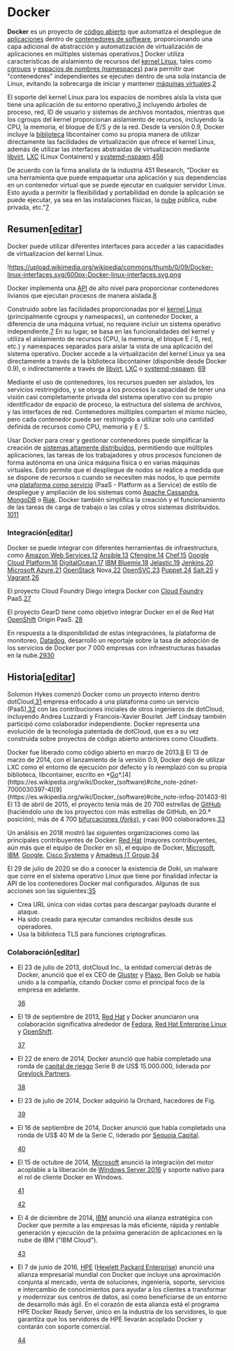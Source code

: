 # Docker

**Docker** es un proyecto de [código abierto](https://es.wikipedia.org/wiki/C%C3%B3digo_abierto) que automatiza el despliegue de [aplicaciones](https://es.wikipedia.org/wiki/Aplicaci%C3%B3n_inform%C3%A1tica) dentro de [contenedores de software](https://es.wikipedia.org/wiki/Contenedores_de_software), proporcionando una capa adicional de abstracción y automatización de virtualización de aplicaciones en múltiples sistemas operativos.[1](https://es.wikipedia.org/wiki/Docker_(software)#cite_note-SYS-CON_Media-1) Docker utiliza características de aislamiento de recursos del [kernel Linux](https://es.wikipedia.org/wiki/N%C3%BAcleo_Linux), tales como [cgroups](https://es.wikipedia.org/w/index.php?title=Cgroups&action=edit&redlink=1) y [espacios de nombres (namespaces)](https://es.wikipedia.org/wiki/Espacio_de_nombres) para permitir que "contenedores" independientes se ejecuten dentro de una sola instancia de Linux, evitando la sobrecarga de iniciar y mantener [máquinas virtuales](https://es.wikipedia.org/wiki/M%C3%A1quina_virtual).[2](https://es.wikipedia.org/wiki/Docker_(software)#cite_note-2)

El soporte del kernel Linux para los espacios de nombres aísla la vista que tiene una aplicación de su entorno operativo,[3](https://es.wikipedia.org/wiki/Docker_(software)#cite_note-3) incluyendo árboles de proceso, red, ID de usuario y sistemas de archivos montados, mientras que los cgroups del kernel proporcionan aislamiento de recursos, incluyendo la CPU, la memoria, el bloque de E/S y de la red. Desde la versión 0.9, Docker incluye la [biblioteca](https://es.wikipedia.org/wiki/Biblioteca_(inform%C3%A1tica)) libcontainer como su propia manera de utilizar directamente las facilidades de virtualización que ofrece el kernel Linux, además de utilizar las interfaces abstraídas de virtualización mediante [libvirt](https://es.wikipedia.org/w/index.php?title=Libvirt&action=edit&redlink=1), [LXC](https://es.wikipedia.org/wiki/LXC) (Linux Containers) y [systemd-nspawn](https://es.wikipedia.org/wiki/Systemd).[4](https://es.wikipedia.org/wiki/Docker_(software)#cite_note-zdnet-7000030397-4)[5](https://es.wikipedia.org/wiki/Docker_(software)#cite_note-5)[6](https://es.wikipedia.org/wiki/Docker_(software)#cite_note-docker-blog-201403-6)

De acuerdo con la firma analista de la industria 451 Research, "Docker es una herramienta que puede empaquetar una aplicación y sus dependencias en un contenedor virtual que se puede ejecutar en cualquier servidor Linux. Esto ayuda a permitir la flexibilidad y portabilidad en donde la aplicación se puede ejecutar, ya sea en las instalaciones físicas, la [nube](https://es.wikipedia.org/wiki/Computaci%C3%B3n_en_la_nube) pública, nube privada, etc."[7](https://es.wikipedia.org/wiki/Docker_(software)#cite_note-Linux-7)

## Resumen[[editar](https://es.wikipedia.org/w/index.php?title=Docker_(software)&action=edit&section=1)]

Docker puede utilizar diferentes interfaces para acceder a las capacidades de virtualizacion del kernel Linux.

!https://upload.wikimedia.org/wikipedia/commons/thumb/0/09/Docker-linux-interfaces.svg/600px-Docker-linux-interfaces.svg.png

Docker implementa una [API](https://es.wikipedia.org/wiki/Interfaz_de_programaci%C3%B3n_de_aplicaciones) de alto nivel para proporcionar contenedores livianos que ejecutan procesos de manera aislada.[8](https://es.wikipedia.org/wiki/Docker_(software)#cite_note-infoq-201303-8)

Construido sobre las facilidades proporcionadas por el [kernel Linux](https://es.wikipedia.org/wiki/N%C3%BAcleo_Linux) (principalmente cgroups y namespaces), un contenedor Docker, a diferencia de una máquina virtual, no requiere incluir un sistema operativo independiente.[7](https://es.wikipedia.org/wiki/Docker_(software)#cite_note-Linux-7) En su lugar, se basa en las funcionalidades del kernel y utiliza el aislamiento de recursos (CPU, la memoria, el bloque E / S, red, etc.) y namespaces separados para aislar la vista de una aplicación del sistema operativo. Docker accede a la virtualización del kernel Linux ya sea directamente a través de la biblioteca libcontainer (disponible desde Docker 0.9), o indirectamente a través de [libvirt](https://es.wikipedia.org/w/index.php?title=Libvirt&action=edit&redlink=1), [LXC](https://es.wikipedia.org/wiki/LXC) o [systemd-nspawn](https://es.wikipedia.org/wiki/Systemd#NSPAWN). [6](https://es.wikipedia.org/wiki/Docker_(software)#cite_note-docker-blog-201403-6)[9](https://es.wikipedia.org/wiki/Docker_(software)#cite_note-infoq-201403-9)

Mediante el uso de contenedores, los recursos pueden ser aislados, los servicios restringidos, y se otorga a los procesos la capacidad de tener una visión casi completamente privada del sistema operativo con su propio identificador de espacio de proceso, la estructura del sistema de archivos, y las interfaces de red. Contenedores múltiples comparten el mismo núcleo, pero cada contenedor puede ser restringido a utilizar solo una cantidad definida de recursos como CPU, memoria y E / S.

Usar Docker para crear y gestionar contenedores puede simplificar la creación de [sistemas altamente distribuidos](https://es.wikipedia.org/wiki/Computaci%C3%B3n_distribuida), permitiendo que múltiples aplicaciones, las tareas de los trabajadores y otros procesos funcionen de forma autónoma en una única máquina física o en varias máquinas virtuales. Esto permite que el despliegue de nodos se realice a medida que se dispone de recursos o cuando se necesiten más nodos, lo que permite una [plataforma como servicio](https://es.wikipedia.org/wiki/Computaci%C3%B3n_en_la_nube#Plataforma_como_servicio) (PaaS - Platform as a Service) de estilo de despliegue y ampliación de los sistemas como [Apache Cassandra](https://es.wikipedia.org/wiki/Apache_Cassandra), [MongoDB](https://es.wikipedia.org/wiki/MongoDB) o [Riak](https://es.wikipedia.org/w/index.php?title=Riak&action=edit&redlink=1). Docker también simplifica la creación y el funcionamiento de las tareas de carga de trabajo o las colas y otros sistemas distribuidos. [10](https://es.wikipedia.org/wiki/Docker_(software)#cite_note-CloudAve-10)[11](https://es.wikipedia.org/wiki/Docker_(software)#cite_note-Iron.io-11)

### Integración[[editar](https://es.wikipedia.org/w/index.php?title=Docker_(software)&action=edit&section=2)]

Docker se puede integrar con diferentes herramientas de infraestructura, como [Amazon Web Services](https://es.wikipedia.org/wiki/Amazon_Web_Services),[12](https://es.wikipedia.org/wiki/Docker_(software)#cite_note-12) [Ansible](https://es.wikipedia.org/wiki/Ansible_(software)),[13](https://es.wikipedia.org/wiki/Docker_(software)#cite_note-13) [Cfengine](https://es.wikipedia.org/w/index.php?title=CFEngine&action=edit&redlink=1),[14](https://es.wikipedia.org/wiki/Docker_(software)#cite_note-14) [Chef](https://es.wikipedia.org/w/index.php?title=Chef_(software)&action=edit&redlink=1),[15](https://es.wikipedia.org/wiki/Docker_(software)#cite_note-15) [Google Cloud Platform](https://es.wikipedia.org/wiki/Google_Cloud_Platform),[16](https://es.wikipedia.org/wiki/Docker_(software)#cite_note-16) [DigitalOcean](https://es.wikipedia.org/wiki/DigitalOcean),[17](https://es.wikipedia.org/wiki/Docker_(software)#cite_note-17) [IBM Bluemix](https://es.wikipedia.org/wiki/Bluemix),[18](https://es.wikipedia.org/wiki/Docker_(software)#cite_note-18) [Jelastic](https://en.wikipedia.org/wiki/Jelastic),[19](https://es.wikipedia.org/wiki/Docker_(software)#cite_note-19) [Jenkins](https://es.wikipedia.org/wiki/Jenkins),[20](https://es.wikipedia.org/wiki/Docker_(software)#cite_note-20) [Microsoft Azure](https://es.wikipedia.org/wiki/Microsoft_Azure),[21](https://es.wikipedia.org/wiki/Docker_(software)#cite_note-21) [OpenStack](https://es.wikipedia.org/wiki/OpenStack) Nova,[22](https://es.wikipedia.org/wiki/Docker_(software)#cite_note-22) [OpenSVC](https://es.wikipedia.org/w/index.php?title=OpenSVC&action=edit&redlink=1),[23](https://es.wikipedia.org/wiki/Docker_(software)#cite_note-23) [Puppet](https://es.wikipedia.org/wiki/Puppet_(software)),[24](https://es.wikipedia.org/wiki/Docker_(software)#cite_note-24) [Salt](https://en.wikipedia.org/wiki/Salt_(software)),[25](https://es.wikipedia.org/wiki/Docker_(software)#cite_note-25) y [Vagrant](https://es.wikipedia.org/wiki/Vagrant_(software)).[26](https://es.wikipedia.org/wiki/Docker_(software)#cite_note-26)

El proyecto Cloud Foundry Diego integra Docker con [Cloud Foundry](https://es.wikipedia.org/wiki/Cloud_Foundry) PaaS.[27](https://es.wikipedia.org/wiki/Docker_(software)#cite_note-27)

El proyecto GearD tiene como objetivo integrar Docker en el de Red Hat [OpenShift](https://es.wikipedia.org/wiki/OpenShift) Origin PaaS. [28](https://es.wikipedia.org/wiki/Docker_(software)#cite_note-28)

En respuesta a la disponibilidad de estas integraciónes, la plataforma de monitoreo, [Datadog](https://en.wikipedia.org/wiki/Datadog), desarrolló un reportaje sobre la tasa de adopción de los servicios de Docker por 7 000 empresas con infraestructuras basadas en la nube.[29](https://es.wikipedia.org/wiki/Docker_(software)#cite_note-29)[30](https://es.wikipedia.org/wiki/Docker_(software)#cite_note-30)

## Historia[[editar](https://es.wikipedia.org/w/index.php?title=Docker_(software)&action=edit&section=3)]

Solomon Hykes comenzó Docker como un proyecto interno dentro dotCloud,[31](https://es.wikipedia.org/wiki/Docker_(software)#cite_note-31) empresa enfocado a una plataforma como un servicio (PaaS),[32](https://es.wikipedia.org/wiki/Docker_(software)#cite_note-32) con las contribuciones iniciales de otros ingenieros de dotCloud, incluyendo Andrea Luzzardi y Francois-Xavier Bourlet. Jeff Lindsay también participó como colaborador independiente. Docker representa una evolución de la tecnología patentada de dotCloud, que es a su vez construida sobre proyectos de código abierto anteriores como Cloudlets.

Docker fue liberado como código abierto en marzo de 2013.[8](https://es.wikipedia.org/wiki/Docker_(software)#cite_note-infoq-201303-8) El 13 de marzo de 2014, con el lanzamiento de la versión 0.9, Docker dejó de utilizar LXC como el entorno de ejecución por defecto y lo reemplazó con su propia biblioteca, libcontainer, escrito en *[Go](https://es.wikipedia.org/wiki/Go_(lenguaje_de_programaci%C3%B3n))*.[4](https://es.wikipedia.org/wiki/Docker_(software)#cite_note-zdnet-7000030397-4)[9](https://es.wikipedia.org/wiki/Docker_(software)#cite_note-infoq-201403-9) El 13 de abril de 2015, el proyecto tenía más de 20 700 estrellas de [GitHub](https://es.wikipedia.org/wiki/GitHub) (haciéndolo uno de los proyectos con más estrellas de GitHub, en 20.ª posición), más de 4 700 [bifurcaciones (*forks*)](https://es.wikipedia.org/wiki/Bifurcaci%C3%B3n_(desarrollo_de_software)), y casi 900 colaboradores.[33](https://es.wikipedia.org/wiki/Docker_(software)#cite_note-GitHub-33)

Un análisis en 2018 mostró las siguientes organizaciones como las principales contribuyentes de Docker: [Red Hat](https://es.wikipedia.org/wiki/Red_Hat) (mayores contribuyentes, aún más que el equipo de Docker en sí), el equipo de Docker, [Microsoft](https://es.wikipedia.org/wiki/Microsoft), [IBM](https://es.wikipedia.org/wiki/IBM), [Google](https://es.wikipedia.org/wiki/Google), [Cisco Systems](https://es.wikipedia.org/wiki/Cisco_Systems) y [Amadeus IT Group](https://es.wikipedia.org/wiki/Amadeus_IT_Group).[34](https://es.wikipedia.org/wiki/Docker_(software)#cite_note-34)

El 29 de julio de 2020 se dio a conocer la existencia de Doki, un malware que corre en el sistema operativo Linux que tiene por finalidad infectar la API de los contenedores Docker mal configurados. Algunas de sus acciones son las siguientes:[35](https://es.wikipedia.org/wiki/Docker_(software)#cite_note-35)

- Crea URL única con vidas cortas para descargar payloads durante el ataque.
- Ha sido creado para ejecutar comandos recibidos desde sus operadores.
- Usa la biblioteca TLS para funciones criptograficas.

### Colaboración[[editar](https://es.wikipedia.org/w/index.php?title=Docker_(software)&action=edit&section=4)]

- El 23 de julio de 2013, dotCloud Inc., la entidad comercial detrás de Docker, anunció que el ex CEO de [Gluster](https://es.wikipedia.org/w/index.php?title=Gluster&action=edit&redlink=1) y [Plaxo](https://es.wikipedia.org/wiki/Plaxo), Ben Golub se había unido a la compañía, citando Docker como el principal foco de la empresa en adelante.
    
    [36](https://es.wikipedia.org/wiki/Docker_(software)#cite_note-GigaOM-36)
    
- El 19 de septiembre de 2013, [Red Hat](https://es.wikipedia.org/wiki/Red_Hat) y Docker anunciaron una colaboración significativa alrededor de [Fedora](https://es.wikipedia.org/wiki/Fedora_(distribuci%C3%B3n_Linux)), [Red Hat Enterprise Linux](https://es.wikipedia.org/wiki/Red_Hat_Enterprise_Linux) y [OpenShift](https://es.wikipedia.org/wiki/OpenShift).
    
    [37](https://es.wikipedia.org/wiki/Docker_(software)#cite_note-37)
    
- El 22 de enero de 2014, Docker anunció que había completado una ronda de [capital de riesgo](https://es.wikipedia.org/wiki/Capital_riesgo) Serie B de US$ 15.000.000, liderada por [Greylock Partners](https://es.wikipedia.org/w/index.php?title=Greylock_Partners&action=edit&redlink=1).
    
    [38](https://es.wikipedia.org/wiki/Docker_(software)#cite_note-38)
    
- El 23 de julio de 2014, Docker adquirió la Orchard, hacedores de Fig.
    
    [39](https://es.wikipedia.org/wiki/Docker_(software)#cite_note-39)
    
- El 16 de septiembre de 2014, Docker anunció que había completado una ronda de US$ 40 M de la Serie C, liderado por [Sequoia Capital](https://es.wikipedia.org/wiki/Sequoia_Capital).
    
    [40](https://es.wikipedia.org/wiki/Docker_(software)#cite_note-40)
    
- El 15 de octubre de 2014, [Microsoft](https://es.wikipedia.org/wiki/Microsoft) anunció la integración del motor acoplable a la liberación de [Windows Server 2016](https://es.wikipedia.org/wiki/Windows_Server_2016) y soporte nativo para el rol de cliente Docker en Windows.
    
    [41](https://es.wikipedia.org/wiki/Docker_(software)#cite_note-41)
    
    [42](https://es.wikipedia.org/wiki/Docker_(software)#cite_note-42)
    
- El 4 de diciembre de 2014, [IBM](https://es.wikipedia.org/wiki/IBM) anunció una alianza estratégica con Docker que permite a las empresas la más eficiente, rápida y rentable generación y ejecución de la próxima generación de aplicaciones en la nube de IBM ("IBM Cloud").
    
    [43](https://es.wikipedia.org/wiki/Docker_(software)#cite_note-43)
    
- El 7 de junio de 2016, [HPE](https://es.wikipedia.org/wiki/Hewlett_Packard_Enterprise) ([Hewlett Packard Enterprise](https://es.wikipedia.org/wiki/Hewlett_Packard_Enterprise)) anunció una alianza empresarial mundial con Docker que incluye una aproximación conjunta al mercado, venta de soluciones, ingeniería, soporte, servicios e intercambio de conocimientos para ayudar a los clientes a transformar y modernizar sus centros de datos, así como beneficiarse de un entorno de desarrollo más ágil. En el corazón de esta alianza está el programa HPE Docker Ready Server, único en la industria de los servidores, lo que garantiza que los servidores de HPE llevarán acoplado Docker y contarán con soporte comercial.
    
    [44](https://es.wikipedia.org/wiki/Docker_(software)#cite_note-44)
